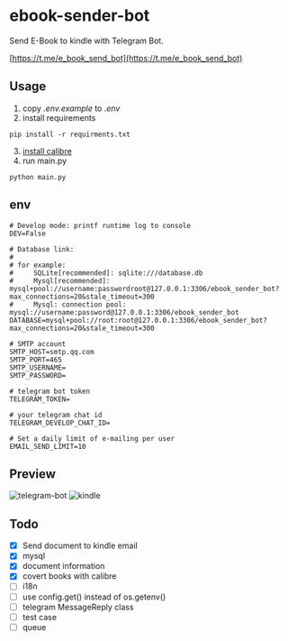# ebook-sender-bot
Send E-Book to kindle with Telegram Bot.

[https://t.me/e_book_send_bot](https://t.me/e_book_send_bot)

## Usage
1. copy *.env.example* to *.env*
2. install requirements
```shell
pip install -r requirments.txt
```
3. [install calibre](https://calibre-ebook.com/download)
4. run main.py
```shell
python main.py
```

## env
```dotenv
# Develop mode: printf runtime log to console 
DEV=False

# Database link: 
#
# for example:
#     SQLite[recommended]: sqlite:///database.db
#     Mysql[recommended]: mysql+pool://username:passwordroot@127.0.0.1:3306/ebook_sender_bot?max_connections=20&stale_timeout=300
#     Mysql: connection pool: mysql://username:password@127.0.0.1:3306/ebook_sender_bot
DATABASE=mysql+pool://root:root@127.0.0.1:3306/ebook_sender_bot?max_connections=20&stale_timeout=300

# SMTP account
SMTP_HOST=smtp.qq.com
SMTP_PORT=465
SMTP_USERNAME=
SMTP_PASSWORD=

# telegram bot token
TELEGRAM_TOKEN=

# your telegram chat id
TELEGRAM_DEVELOP_CHAT_ID=

# Set a daily limit of e-mailing per user
EMAIL_SEND_LIMIT=10
```

## Preview
![telegram-bot](https://cdn.jsdelivr.net/gh/image-backup/qcgzxw-images@master/image/16344769229431634476922938.png)
![kindle](https://cdn.jsdelivr.net/gh/image-backup/qcgzxw-images@master/image/16344842508421634484250830.png)

## Todo
- [x] Send document to kindle email
- [x] mysql
- [x] document information
- [x] covert books with calibre
- [ ] i18n
- [ ] use config.get() instead of os.getenv()
- [ ] telegram MessageReply class
- [ ] test case
- [ ] queue
